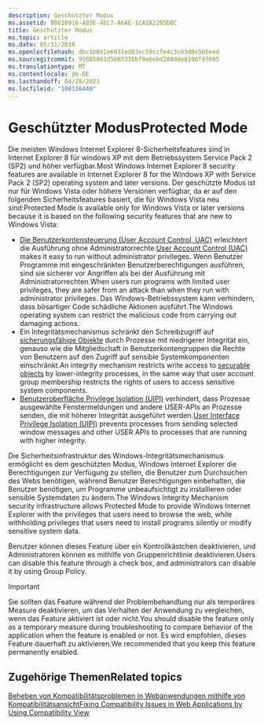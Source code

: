 ```yaml
---
description: Geschützter Modus
ms.assetid: 88810916-A85E-4EC7-A6AE-1CA2A2205DBC
title: Geschützter Modus
ms.topic: article
ms.date: 05/31/2018
ms.openlocfilehash: dbc1b8b1e6931ed83ec59ccfe4c3c63d8e5b5eed
ms.sourcegitcommit: 95685061d5b0333bbf9e6ebd208dde8190f97005
ms.translationtype: MT
ms.contentlocale: de-DE
ms.lasthandoff: 04/28/2021
ms.locfileid: "108116448"
---
```

# <a name="protected-mode"></a><span data-ttu-id="65151-103">Geschützter Modus</span><span class="sxs-lookup"><span data-stu-id="65151-103">Protected Mode</span></span>

<span data-ttu-id="65151-104">Die meisten Windows Internet Explorer 8-Sicherheitsfeatures sind in Internet Explorer 8 für windows XP mit dem Betriebssystem Service Pack 2 (SP2) und höher verfügbar.</span><span class="sxs-lookup"><span data-stu-id="65151-104">Most Windows Internet Explorer 8 security features are available in Internet Explorer 8 for the Windows XP with Service Pack 2 (SP2) operating system and later versions.</span></span> <span data-ttu-id="65151-105">Der geschützte Modus ist nur für Windows Vista oder höhere Versionen verfügbar, da er auf den folgenden Sicherheitsfeatures basiert, die für Windows Vista neu sind:</span><span class="sxs-lookup"><span data-stu-id="65151-105">Protected Mode is available only for Windows Vista or later versions because it is based on the following security features that are new to Windows Vista:</span></span>

-   <span data-ttu-id="65151-106">[Die Benutzerkontensteuerung (User Account Control, UAC)](https://msdn.microsoft.com/library/aa511445.aspx) erleichtert die Ausführung ohne Administratorrechte.</span><span class="sxs-lookup"><span data-stu-id="65151-106">[User Account Control (UAC)](https://msdn.microsoft.com/library/aa511445.aspx) makes it easy to run without administrator privileges.</span></span> <span data-ttu-id="65151-107">Wenn Benutzer Programme mit eingeschränkten Benutzerberechtigungen ausführen, sind sie sicherer vor Angriffen als bei der Ausführung mit Administratorrechten.</span><span class="sxs-lookup"><span data-stu-id="65151-107">When users run programs with limited user privileges, they are safer from an attack than when they run with administrator privileges.</span></span> <span data-ttu-id="65151-108">Das Windows-Betriebssystem kann verhindern, dass bösartiger Code schädliche Aktionen ausführt.</span><span class="sxs-lookup"><span data-stu-id="65151-108">The Windows operating system can restrict the malicious code from carrying out damaging actions.</span></span>
-   <span data-ttu-id="65151-109">Ein Integritätsmechanismus schränkt den Schreibzugriff auf [sicherungsfähige Objekte](../secauthz/securable-objects.md) durch Prozesse mit niedrigerer Integrität ein, genauso wie die Mitgliedschaft in Benutzerkontengruppen die Rechte von Benutzern auf den Zugriff auf sensible Systemkomponenten einschränkt.</span><span class="sxs-lookup"><span data-stu-id="65151-109">An integrity mechanism restricts write access to [securable objects](../secauthz/securable-objects.md) by lower-integrity processes, in the same way that user account group membership restricts the rights of users to access sensitive system components.</span></span>
-   <span data-ttu-id="65151-110">[Benutzeroberfläche Privilege Isolation (UIPI)](/previous-versions/dotnet/articles/bb625963(v=msdn.10)) verhindert, dass Prozesse ausgewählte Fenstermeldungen und andere USER-APIs an Prozesse senden, die mit höherer Integrität ausgeführt werden.</span><span class="sxs-lookup"><span data-stu-id="65151-110">[User Interface Privilege Isolation (UIPI)](/previous-versions/dotnet/articles/bb625963(v=msdn.10)) prevents processes from sending selected window messages and other USER APIs to processes that are running with higher integrity.</span></span>

<span data-ttu-id="65151-111">Die Sicherheitsinfrastruktur des Windows-Integritätsmechanismus ermöglicht es dem geschützten Modus, Windows Internet Explorer die Berechtigungen zur Verfügung zu stellen, die Benutzer zum Durchsuchen des Webs benötigen, während Benutzer Berechtigungen einbehalten, die Benutzer benötigen, um Programme unbeaufsichtigt zu installieren oder sensible Systemdaten zu ändern.</span><span class="sxs-lookup"><span data-stu-id="65151-111">The Windows Integrity Mechanism security infrastructure allows Protected Mode to provide Windows Internet Explorer with the privileges that users need to browse the web, while withholding privileges that users need to install programs silently or modify sensitive system data.</span></span>

<span data-ttu-id="65151-112">Benutzer können dieses Feature über ein Kontrollkästchen deaktivieren, und Administratoren können es mithilfe von Gruppenrichtlinie deaktivieren.</span><span class="sxs-lookup"><span data-stu-id="65151-112">Users can disable this feature through a check box, and administrators can disable it by using Group Policy.</span></span>

> [!IMPORTANT]
> <span data-ttu-id="65151-113">Sie sollten das Feature während der Problembehandlung nur als temporäres Measure deaktivieren, um das Verhalten der Anwendung zu vergleichen, wenn das Feature aktiviert ist oder nicht.</span><span class="sxs-lookup"><span data-stu-id="65151-113">You should disable the feature only as a temporary measure during troubleshooting to compare behavior of the application when the feature is enabled or not.</span></span> <span data-ttu-id="65151-114">Es wird empfohlen, dieses Feature dauerhaft zu aktivieren.</span><span class="sxs-lookup"><span data-stu-id="65151-114">We recommended that you keep this feature permanently enabled.</span></span>

 

## <a name="related-topics"></a><span data-ttu-id="65151-115">Zugehörige Themen</span><span class="sxs-lookup"><span data-stu-id="65151-115">Related topics</span></span>

<dl> <dt>

[<span data-ttu-id="65151-116">Beheben von Kompatibilitätsproblemen in Webanwendungen mithilfe von Kompatibilitätsansicht</span><span class="sxs-lookup"><span data-stu-id="65151-116">Fixing Compatibility Issues in Web Applications by Using Compatibility View</span></span>](remediating-web-applications-and-add-ons.md)
</dt> </dl>

 

 

